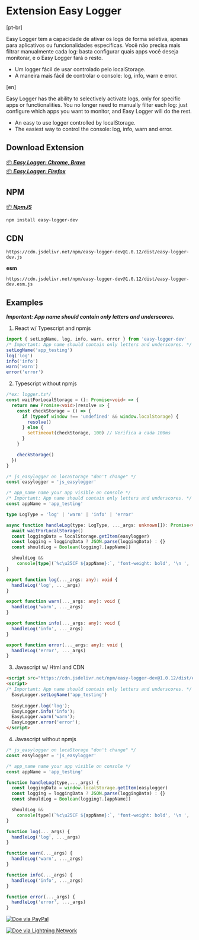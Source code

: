 # Extension Easy Logger
[pt-br]

Easy Logger tem a capacidade de ativar os logs de forma seletiva, apenas para aplicativos ou funcionalidades específicas. Você não precisa mais filtrar manualmente cada log: basta configurar quais apps você deseja monitorar, e o Easy Logger fará o resto.
- Um logger fácil de usar controlado pelo localStorage.
- A maneira mais fácil de controlar o console: log, info, warn e error.

[en]

Easy Logger has the ability to selectively activate logs, only for specific apps or functionalities. You no longer need to manually filter each log: just configure which apps you want to monitor, and Easy Logger will do the rest.

- An easy to use logger controlled by localStorage.
- The easiest way to control the console: log, info, warn and error.


## Download Extension
[ 📦 ***Easy Logger: Chrome, Brave***](https://chromewebstore.google.com/detail/easy-logger/enoegidahmndmbflkcnanembemogpddp)   
[ 📦 ***Easy Logger: Firefox***](https://addons.mozilla.org/pt-BR/firefox/addon/easy-logger/)

## NPM
[ 📦 ***NpmJS***](https://www.npmjs.com/package/easy-logger-dev)

```bash
npm install easy-logger-dev
```
## CDN 
```
https://cdn.jsdelivr.net/npm/easy-logger-dev@1.0.12/dist/easy-logger-dev.js
```
**esm**
```
https://cdn.jsdelivr.net/npm/easy-logger-dev@1.0.12/dist/easy-logger-dev.esm.js
```

## Examples
***Important: App name should contain only letters and underscores.***

1. React w/ Typescript and npmjs
```ts
import { setLogName, log, info, warn, error } from 'easy-logger-dev'
/* Important: App name should contain only letters and underscores. */
setLogName('app_testing')
log('log')
info('info')
warn('warn')
error('error')
```
2. Typescript without npmjs
```ts
/*ex: logger.ts*/
const waitForLocalStorage = (): Promise<void> => {
  return new Promise<void>(resolve => {
    const checkStorage = () => {
      if (typeof window !== 'undefined' && window.localStorage) {
        resolve()
      } else {
        setTimeout(checkStorage, 100) // Verifica a cada 100ms
      }
    }

    checkStorage()
  })
}

/* js_easylogger on locaStorage "don't change" */
const easylogger = 'js_easylogger'

/* app_name name your app visible on console */
/* Important: App name should contain only letters and underscores. */
const appName = 'app_testing'

type LogType = 'log' | 'warn' | 'info' | 'error'

async function handleLog(type: LogType, ..._args: unknown[]): Promise<void> {
  await waitForLocalStorage()
  const loggingData = localStorage.getItem(easylogger)
  const logging = loggingData ? JSON.parse(loggingData) : {}
  const shouldLog = Boolean(logging?.[appName])

  shouldLog &&
    console[type](`%c\u25CF ${appName}:`, 'font-weight: bold', '\n ', ..._args)
}

export function log(..._args: any): void {
  handleLog('log', ..._args)
}

export function warn(..._args: any): void {
  handleLog('warn', ..._args)
}

export function info(..._args: any): void {
  handleLog('info', ..._args)
}

export function error(..._args: any): void {
  handleLog('error', ..._args)
}
```
3. Javascript w/ Html and CDN
```html
<script src="https://cdn.jsdelivr.net/npm/easy-logger-dev@1.0.12/dist/easy-logger-dev.js"></script>
<script>
/* Important: App name should contain only letters and underscores. */
  EasyLogger.setLogName('app_testing')
  
  EasyLogger.log('log');
  EasyLogger.info('info');
  EasyLogger.warn('warn');
  EasyLogger.error('error');
</script>
```

4. Javascript without npmjs
```js
/* js_easylogger on locaStorage "don't change" */
const easylogger = 'js_easylogger'

/* app_name name your app visible on console */
const appName = 'app_testing'

function handleLog(type,..._args) {
  const loggingData = window.localStorage.getItem(easylogger)
  const logging = loggingData ? JSON.parse(loggingData) : {}
  const shouldLog = Boolean(logging?.[appName])

  shouldLog &&
    console[type](`%c\u25CF ${appName}:`, 'font-weight: bold', '\n ', ..._args)
}

function log(..._args) {
  handleLog('log', ..._args)
}

function warn(..._args) {
  handleLog('warn', ..._args)
}

function info(..._args) {
  handleLog('info', ..._args)
}

function error(..._args) {
  handleLog('error', ..._args)
}
```

[![Doe via PayPal](https://img.shields.io/badge/Doe-via%20PayPal-blue)](https://www.paypal.com/donate/?hosted_button_id=SGZ4XU7T4GR7E)

[![Doe via Lightning Network](https://img.shields.io/badge/Doe-via%20Lightning%20Network-orange)](https://getalby.com/p/hiddenuuid)
